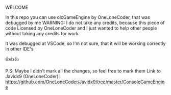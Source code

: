 WELCOME

In this repo you can use olcGameEngine by OneLoneCoder, that was debugged by me
WARNING: I do not take any credits, because this piece of code Licensed by OneLoneCoder and 
I just wanted to help other people without taking any credits for work

It was debugged at VSCode, so I'm not sure, that it will be working correctly in other IDE's

👍👍👍

P.S: Maybe I didn't mark all the changes, so feel free to mark them
Link to Javidx9 (OneLoneCoder): https://github.com/OneLoneCoder/Javidx9/tree/master/ConsoleGameEngine
